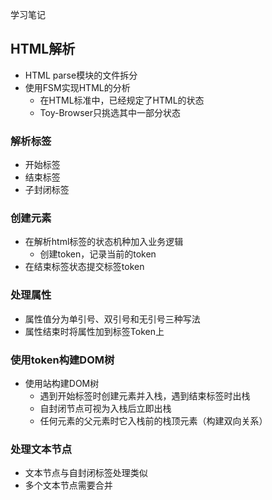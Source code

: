 学习笔记
## HTML解析
- HTML parse模块的文件拆分
- 使用FSM实现HTML的分析
  - 在HTML标准中，已经规定了HTML的状态
  - Toy-Browser只挑选其中一部分状态

### 解析标签
- 开始标签
- 结束标签
- 子封闭标签

### 创建元素
- 在解析html标签的状态机种加入业务逻辑
  - 创建token，记录当前的token
- 在结束标签状态提交标签token

### 处理属性
- 属性值分为单引号、双引号和无引号三种写法
- 属性结束时将属性加到标签Token上

### 使用token构建DOM树
- 使用站构建DOM树
  - 遇到开始标签时创建元素并入栈，遇到结束标签时出栈
  - 自封闭节点可视为入栈后立即出栈
  - 任何元素的父元素时它入栈前的栈顶元素（构建双向关系）

### 处理文本节点
- 文本节点与自封闭标签处理类似
- 多个文本节点需要合并